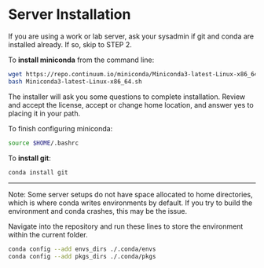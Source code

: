 # Server Installation
If you are using a work or lab server, ask your sysadmin if git and conda are installed already. If so, skip to STEP 2.

To __install miniconda__ from the command line:
```bash
wget https://repo.continuum.io/miniconda/Miniconda3-latest-Linux-x86_64.sh
bash Miniconda3-latest-Linux-x86_64.sh
```

The installer will ask you some questions to complete installation. Review and accept the license, accept or change home location, and answer yes to placing it in your path.

To finish configuring miniconda:
```bash
source $HOME/.bashrc
```

To __install git__:
```bash
conda install git
```

----
Note: Some server setups do not have space allocated to home directories, which is where conda writes environments by default. If you try to build the environment and conda crashes, this may be the issue.

Navigate into the repository and run these lines to store the environment within the current folder.
```bash
conda config --add envs_dirs ./.conda/envs
conda config --add pkgs_dirs ./.conda/pkgs
```
